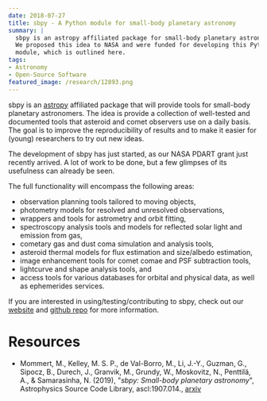 ```yaml
---
date: 2018-07-27
title: sbpy - A Python module for small-body planetary astronomy
summary: |
  sbpy is an astropy affiliated package for small-body planetary astronomers.
  We proposed this idea to NASA and were funded for developing this Python
  module, which is outlined here.
tags:
- Astronomy
- Open-Source Software
featured_image: /research/12893.png
---
```



sbpy is an [astropy](http://astropy.org) affiliated package that will provide tools for small-body planetary astronomers. The idea is provide a collection of well-tested and documented tools that asteroid and comet observers use on a daily basis. The goal is to improve the reproducibility of results and to make it easier for (young) researchers to try out new ideas.

The development of sbpy has just started, as our NASA PDART grant just recently arrived. A lot of work to be done, but a few glimpses of its usefulness can already be seen.

The full functionality will encompass the following areas:
	
  * observation planning tools tailored to moving objects,
  * photometry models for resolved and unresolved observations,
  * wrappers and tools for astrometry and orbit fitting,
  * spectroscopy analysis tools and models for reflected solar light and emission from gas,
  * cometary gas and dust coma simulation and analysis tools,
  * asteroid thermal models for flux estimation and size/albedo estimation,
  * image enhancement tools for comet comae and PSF subtraction tools,
  * lightcurve and shape analysis tools, and
  * access tools for various databases for orbital and physical data, as well as ephemerides services.


If you are interested in using/testing/contributing to sbpy, check out our [website](http://sbpy.org) and [github repo](https://github.com/NASA-Planetary-Science/sbpy) for more information.

# Resources

* Mommert, M., Kelley, M. S. P., de Val-Borro, M., Li, J.-Y., Guzman, G., Sipocz, B., Durech, J., Granvik, M., Grundy, W., Moskovitz, N., Penttilä, A., & Samarasinha, N. (2019), "*sbpy: Small-body planetary astronomy*", Astrophysics Source Code Library, ascl:1907.014., [arxiv](http://arxiv.org/abs/ascl:1907.014)